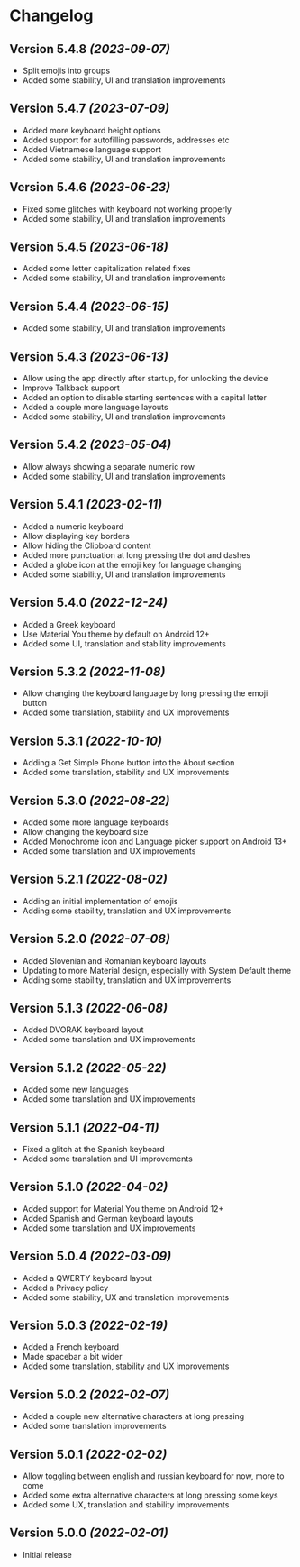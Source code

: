 Changelog
==========

Version 5.4.8 *(2023-09-07)*
----------------------------

 * Split emojis into groups
 * Added some stability, UI and translation improvements

Version 5.4.7 *(2023-07-09)*
----------------------------

 * Added more keyboard height options
 * Added support for autofilling passwords, addresses etc
 * Added Vietnamese language support
 * Added some stability, UI and translation improvements

Version 5.4.6 *(2023-06-23)*
----------------------------

 * Fixed some glitches with keyboard not working properly
 * Added some stability, UI and translation improvements

Version 5.4.5 *(2023-06-18)*
----------------------------

 * Added some letter capitalization related fixes
 * Added some stability, UI and translation improvements

Version 5.4.4 *(2023-06-15)*
----------------------------

 * Added some stability, UI and translation improvements

Version 5.4.3 *(2023-06-13)*
----------------------------

 * Allow using the app directly after startup, for unlocking the device
 * Improve Talkback support
 * Added an option to disable starting sentences with a capital letter
 * Added a couple more language layouts
 * Added some stability, UI and translation improvements

Version 5.4.2 *(2023-05-04)*
----------------------------

 * Allow always showing a separate numeric row
 * Added some stability, UI and translation improvements

Version 5.4.1 *(2023-02-11)*
----------------------------

 * Added a numeric keyboard
 * Allow displaying key borders
 * Allow hiding the Clipboard content
 * Added more punctuation at long pressing the dot and dashes
 * Added a globe icon at the emoji key for language changing
 * Added some stability, UI and translation improvements

Version 5.4.0 *(2022-12-24)*
----------------------------

 * Added a Greek keyboard
 * Use Material You theme by default on Android 12+
 * Added some UI, translation and stability improvements

Version 5.3.2 *(2022-11-08)*
----------------------------

 * Allow changing the keyboard language by long pressing the emoji button
 * Added some translation, stability and UX improvements

Version 5.3.1 *(2022-10-10)*
----------------------------

 * Adding a Get Simple Phone button into the About section
 * Added some translation, stability and UX improvements

Version 5.3.0 *(2022-08-22)*
----------------------------

 * Added some more language keyboards
 * Allow changing the keyboard size
 * Added Monochrome icon and Language picker support on Android 13+
 * Added some translation and UX improvements

Version 5.2.1 *(2022-08-02)*
----------------------------

 * Adding an initial implementation of emojis
 * Adding some stability, translation and UX improvements

Version 5.2.0 *(2022-07-08)*
----------------------------

 * Added Slovenian and Romanian keyboard layouts
 * Updating to more Material design, especially with System Default theme
 * Adding some stability, translation and UX improvements

Version 5.1.3 *(2022-06-08)*
----------------------------

 * Added DVORAK keyboard layout
 * Added some translation and UX improvements

Version 5.1.2 *(2022-05-22)*
----------------------------

 * Added some new languages
 * Added some translation and UX improvements

Version 5.1.1 *(2022-04-11)*
----------------------------

 * Fixed a glitch at the Spanish keyboard
 * Added some translation and UI improvements

Version 5.1.0 *(2022-04-02)*
----------------------------

 * Added support for Material You theme on Android 12+
 * Added Spanish and German keyboard layouts
 * Added some translation and UX improvements

Version 5.0.4 *(2022-03-09)*
----------------------------

 * Added a QWERTY keyboard layout
 * Added a Privacy policy
 * Added some stability, UX and translation improvements

Version 5.0.3 *(2022-02-19)*
----------------------------

 * Added a French keyboard
 * Made spacebar a bit wider
 * Added some translation, stability and UX improvements

Version 5.0.2 *(2022-02-07)*
----------------------------

 * Added a couple new alternative characters at long pressing
 * Added some translation improvements

Version 5.0.1 *(2022-02-02)*
----------------------------

 * Allow toggling between english and russian keyboard for now, more to come
 * Added some extra alternative characters at long pressing some keys
 * Added some UX, translation and stability improvements

Version 5.0.0 *(2022-02-01)*
----------------------------

 * Initial release
